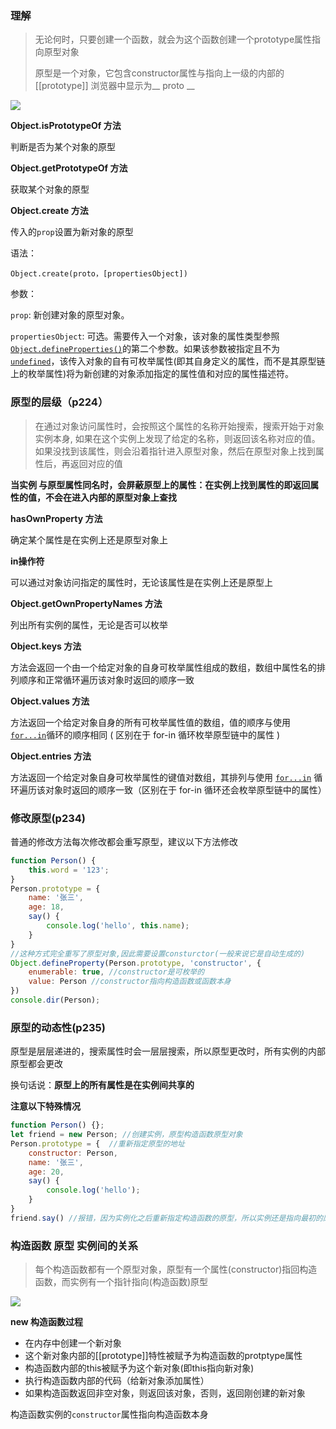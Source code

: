 ### 理解

> 无论何时，只要创建一个函数，就会为这个函数创建一个prototype属性指向原型对象
>
> 原型是一个对象，它包含constructor属性与指向上一级的内部的[[prototype]] 浏览器中显示为__ proto __

<img src="https://cdn.jsdelivr.net/gh/player-404/picture/function.png"/>

**Object.isPrototypeOf 方法**

判断是否为某个对象的原型

**Object.getPrototypeOf 方法**

获取某个对象的原型

**Object.create 方法**

传入的`prop`设置为新对象的原型

语法：

`Object.create(proto，[propertiesObject])`

参数：

`prop`: 新创建对象的原型对象。

`propertiesObject`:  可选。需要传入一个对象，该对象的属性类型参照[`Object.defineProperties()`](https://developer.mozilla.org/zh-CN/docs/Web/JavaScript/Reference/Global_Objects/Object/defineProperties)的第二个参数。如果该参数被指定且不为 [`undefined`](https://developer.mozilla.org/zh-CN/docs/Web/JavaScript/Reference/Global_Objects/undefined)，该传入对象的自有可枚举属性(即其自身定义的属性，而不是其原型链上的枚举属性)将为新创建的对象添加指定的属性值和对应的属性描述符。



### 原型的层级（p224）

> 在通过对象访问属性时，会按照这个属性的名称开始搜索，搜索开始于对象实例本身, 如果在这个实例上发现了给定的名称，则返回该名称对应的值。如果没找到该属性，则会沿着指针进入原型对象，然后在原型对象上找到属性后，再返回对应的值

**当实例 与原型属性同名时，会屏蔽原型上的属性：在实例上找到属性的即返回属性的值，不会在进入内部的原型对象上查找**

**hasOwnProperty 方法**

确定某个属性是在实例上还是原型对象上

**in操作符**

可以通过对象访问指定的属性时，无论该属性是在实例上还是原型上

**Object.getOwnPropertyNames 方法**

列出所有实例的属性，无论是否可以枚举

**Object.keys 方法**

方法会返回一个由一个给定对象的自身可枚举属性组成的数组，数组中属性名的排列顺序和正常循环遍历该对象时返回的顺序一致

**Object.values 方法**

方法返回一个给定对象自身的所有可枚举属性值的数组，值的顺序与使用[`for...in`](https://developer.mozilla.org/zh-CN/docs/Web/JavaScript/Reference/Statements/for...in)循环的顺序相同 ( 区别在于 for-in 循环枚举原型链中的属性 )

**Object.entries 方法**

方法返回一个给定对象自身可枚举属性的键值对数组，其排列与使用 [`for...in`](https://developer.mozilla.org/zh-CN/docs/Web/JavaScript/Reference/Statements/for...in) 循环遍历该对象时返回的顺序一致（区别在于 for-in 循环还会枚举原型链中的属性）



### 修改原型(p234)

普通的修改方法每次修改都会重写原型，建议以下方法修改

```javascript
function Person() {
    this.word = '123';
}
Person.prototype = {
    name: '张三',
    age: 18,
    say() {
        console.log('hello', this.name);
    }
}
//这种方式完全重写了原型对象,因此需要设置consturctor(一般来说它是自动生成的)
Object.defineProperty(Person.prototype, 'constructor', {
    enumerable: true, //constructor是可枚举的
    value: Person //constructor指向构造函数或函数本身
})
console.dir(Person);
```



### 原型的动态性(p235)

原型是层层递进的，搜索属性时会一层层搜索，所以原型更改时，所有实例的内部原型都会更改

换句话说：**原型上的所有属性是在实例间共享的**

**注意以下特殊情况**

```javascript
function Person() {};
let friend = new Person; //创建实例，原型构造函数原型对象
Person.prototype = {  //重新指定原型的地址
    constructor: Person,
    name: '张三',
    age: 20,
    say() {
        console.log('hello');
    }
}
friend.say() //报错，因为实例化之后重新指定构造函数的原型，所以实例还是指向最初的原型对象，所以没有say方法
```



### 构造函数 原型 实例间的关系

> 每个构造函数都有一个原型对象，原型有一个属性(constructor)指回构造函数，而实例有一个指针指向(构造函数)原型

<img src="https://cdn.jsdelivr.net/gh/player-404/picture/%E6%88%AA%E5%B1%8F2021-07-09%20%E4%B8%8A%E5%8D%8810.04.58.png" />

**new 构造函数过程**

* 在内存中创建一个新对象
* 这个新对象内部的[[prototype]]特性被赋予为构造函数的protptype属性
* 构造函数内部的this被赋予为这个新对象(即this指向新对象)
* 执行构造函数内部的代码（给新对象添加属性）
* 如果构造函数返回非空对象，则返回该对象，否则，返回刚创建的新对象

构造函数实例的`constructor`属性指向构造函数本身




